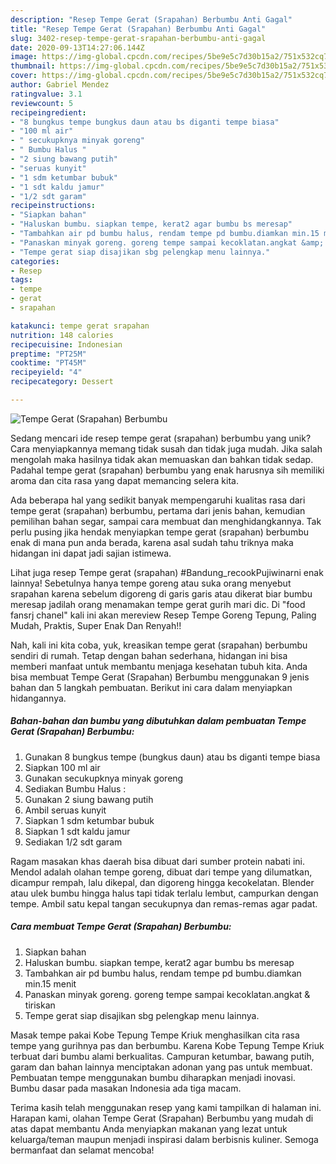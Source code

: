 ```yaml
---
description: "Resep Tempe Gerat (Srapahan) Berbumbu Anti Gagal"
title: "Resep Tempe Gerat (Srapahan) Berbumbu Anti Gagal"
slug: 3402-resep-tempe-gerat-srapahan-berbumbu-anti-gagal
date: 2020-09-13T14:27:06.144Z
image: https://img-global.cpcdn.com/recipes/5be9e5c7d30b15a2/751x532cq70/tempe-gerat-srapahan-berbumbu-foto-resep-utama.jpg
thumbnail: https://img-global.cpcdn.com/recipes/5be9e5c7d30b15a2/751x532cq70/tempe-gerat-srapahan-berbumbu-foto-resep-utama.jpg
cover: https://img-global.cpcdn.com/recipes/5be9e5c7d30b15a2/751x532cq70/tempe-gerat-srapahan-berbumbu-foto-resep-utama.jpg
author: Gabriel Mendez
ratingvalue: 3.1
reviewcount: 5
recipeingredient:
- "8 bungkus tempe bungkus daun atau bs diganti tempe biasa"
- "100 ml air"
- " secukupknya minyak goreng"
- " Bumbu Halus "
- "2 siung bawang putih"
- "seruas kunyit"
- "1 sdm ketumbar bubuk"
- "1 sdt kaldu jamur"
- "1/2 sdt garam"
recipeinstructions:
- "Siapkan bahan"
- "Haluskan bumbu. siapkan tempe, kerat2 agar bumbu bs meresap"
- "Tambahkan air pd bumbu halus, rendam tempe pd bumbu.diamkan min.15 menit"
- "Panaskan minyak goreng. goreng tempe sampai kecoklatan.angkat &amp; tiriskan"
- "Tempe gerat siap disajikan sbg pelengkap menu lainnya."
categories:
- Resep
tags:
- tempe
- gerat
- srapahan

katakunci: tempe gerat srapahan 
nutrition: 148 calories
recipecuisine: Indonesian
preptime: "PT25M"
cooktime: "PT45M"
recipeyield: "4"
recipecategory: Dessert

---
```



![Tempe Gerat (Srapahan) Berbumbu](https://img-global.cpcdn.com/recipes/5be9e5c7d30b15a2/751x532cq70/tempe-gerat-srapahan-berbumbu-foto-resep-utama.jpg)

Sedang mencari ide resep tempe gerat (srapahan) berbumbu yang unik? Cara menyiapkannya memang tidak susah dan tidak juga mudah. Jika salah mengolah maka hasilnya tidak akan memuaskan dan bahkan tidak sedap. Padahal tempe gerat (srapahan) berbumbu yang enak harusnya sih memiliki aroma dan cita rasa yang dapat memancing selera kita.

Ada beberapa hal yang sedikit banyak mempengaruhi kualitas rasa dari tempe gerat (srapahan) berbumbu, pertama dari jenis bahan, kemudian pemilihan bahan segar, sampai cara membuat dan menghidangkannya. Tak perlu pusing jika hendak menyiapkan tempe gerat (srapahan) berbumbu enak di mana pun anda berada, karena asal sudah tahu triknya maka hidangan ini dapat jadi sajian istimewa.

Lihat juga resep Tempe gerat (srapahan) #Bandung_recookPujiwinarni enak lainnya! Sebetulnya hanya tempe goreng atau suka orang menyebut srapahan karena sebelum digoreng di garis garis atau dikerat biar bumbu meresap jadilah orang menamakan tempe gerat gurih mari dic. Di &#34;food fansrj chanel&#34; kali ini akan mereview Resep Tempe Goreng Tepung, Paling Mudah, Praktis, Super Enak Dan Renyah!!


Nah, kali ini kita coba, yuk, kreasikan tempe gerat (srapahan) berbumbu sendiri di rumah. Tetap dengan bahan sederhana, hidangan ini bisa memberi manfaat untuk membantu menjaga kesehatan tubuh kita. Anda bisa membuat Tempe Gerat (Srapahan) Berbumbu menggunakan 9 jenis bahan dan 5 langkah pembuatan. Berikut ini cara dalam menyiapkan hidangannya.

<!--inarticleads1-->

##### Bahan-bahan dan bumbu yang dibutuhkan dalam pembuatan Tempe Gerat (Srapahan) Berbumbu:

1. Gunakan 8 bungkus tempe (bungkus daun) atau bs diganti tempe biasa
1. Siapkan 100 ml air
1. Gunakan  secukupknya minyak goreng
1. Sediakan  Bumbu Halus :
1. Gunakan 2 siung bawang putih
1. Ambil seruas kunyit
1. Siapkan 1 sdm ketumbar bubuk
1. Siapkan 1 sdt kaldu jamur
1. Sediakan 1/2 sdt garam


Ragam masakan khas daerah bisa dibuat dari sumber protein nabati ini. Mendol adalah olahan tempe goreng, dibuat dari tempe yang dilumatkan, dicampur rempah, lalu dikepal, dan digoreng hingga kecokelatan. Blender atau ulek bumbu hingga halus tapi tidak terlalu lembut, campurkan dengan tempe. Ambil satu kepal tangan secukupnya dan remas-remas agar padat. 

<!--inarticleads2-->

##### Cara membuat Tempe Gerat (Srapahan) Berbumbu:

1. Siapkan bahan
1. Haluskan bumbu. siapkan tempe, kerat2 agar bumbu bs meresap
1. Tambahkan air pd bumbu halus, rendam tempe pd bumbu.diamkan min.15 menit
1. Panaskan minyak goreng. goreng tempe sampai kecoklatan.angkat &amp; tiriskan
1. Tempe gerat siap disajikan sbg pelengkap menu lainnya.


Masak tempe pakai Kobe Tepung Tempe Kriuk menghasilkan cita rasa tempe yang gurihnya pas dan berbumbu. Karena Kobe Tepung Tempe Kriuk terbuat dari bumbu alami berkualitas. Campuran ketumbar, bawang putih, garam dan bahan lainnya menciptakan adonan yang pas untuk membuat. Pembuatan tempe menggunakan bumbu diharapkan menjadi inovasi. Bumbu dasar pada masakan Indonesia ada tiga macam. 

Terima kasih telah menggunakan resep yang kami tampilkan di halaman ini. Harapan kami, olahan Tempe Gerat (Srapahan) Berbumbu yang mudah di atas dapat membantu Anda menyiapkan makanan yang lezat untuk keluarga/teman maupun menjadi inspirasi dalam berbisnis kuliner. Semoga bermanfaat dan selamat mencoba!
